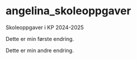 # angelina_skoleoppgaver
Skoleoppgaver i KP 2024-2025

Dette er min første endring.

Dette er min andre endring.